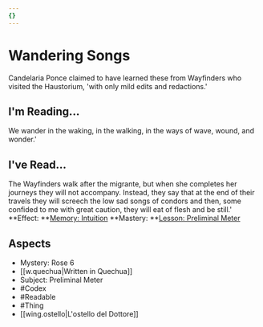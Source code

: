 ```yaml
---
{}
---
```

# Wandering Songs
Candelaria Ponce claimed to have learned these from Wayfinders who visited the Haustorium, 'with only mild edits and redactions.'
## I'm Reading...
We wander in the waking, in the walking, in the ways of wave, wound, and wonder.'
## I've Read...
The Wayfinders walk after the migrante, but when she completes her journeys they will not accompany. Instead, they say that at the end of their travels they will screech the low sad songs of condors and then, some confided to me with great caution, they will eat of flesh and be still.'
**Effect: **[Memory: Intuition](https://uadaf.theevilroot.xyz/rowenarium/element/mem.intuition)
**Mastery: **[Lesson: Preliminal Meter](https://uadaf.theevilroot.xyz/rowenarium/element/x.preliminalmeter)
## Aspects
- Mystery: Rose 6
- [[w.quechua|Written in Quechua]]
- Subject: Preliminal Meter
- #Codex
- #Readable
- #Thing
- [[wing.ostello|L'ostello del Dottore]]